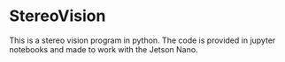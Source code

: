 # StereoVision
This is a stereo vision program in python. The code is provided in jupyter notebooks and made to work with the Jetson Nano.
